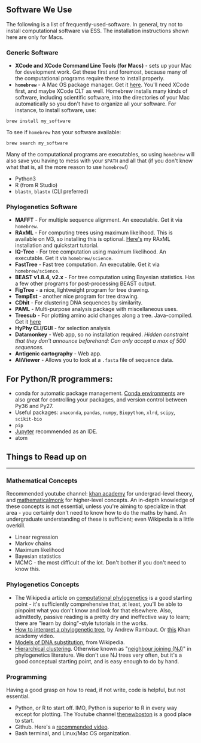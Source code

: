 ## Software We Use

The following is a list of frequently-used-software. In general, try not to install computational software via ESS. The installation instructions shown here are only for Macs.

### Generic Software

 - **XCode and XCode Command Line Tools (for Macs)** - sets up your Mac for development work. Get these first and foremost, because many of the computational programs require these to install properly.
 - **`homebrew`** - A Mac OS package manager. Get it [here](https://brew.sh/). You'll need XCode first, and maybe XCode CLT as well. Homebrew installs many kinds of software, including scientific software, into the directories of your Mac automatically so you don't have to organize all your software. For instance, to install software, use:

```
brew install my_software
```

To see if `homebrew` has your software available:

```
brew search my_software
```

Many of the computational programs are executables, so using `homebrew` will also save you having to mess with your `$PATH` and all that (if you don't know what that is, all the more reason to use `homebrew`!)

 - Python3
 - R (from R Studio)
 - `blastn`, `blastx` (CLI preferred)

### Phylogenetics Software

 - **MAFFT** - For multiple sequence alignment. An executable. Get it via `homebrew`.
 - **RAxML** - For computing trees using maximum likelihood. This is available on M3, so installing this is optional. [Here's](https://github.com/vjlab/resources/blob/master/software-raxml.md) my RAxML installation and quickstart tutorial.
 - **IQ-Tree** - For tree computation using maximum likelihood. An executable. Get it via `homebrew/science`.
 - **FastTree** - Fast tree computation. An executable. Get it via `homebrew/science`.
 - **BEAST v1.8.4, v2.x** - For tree computation using Bayesian statistics. Has a few other programs for post-processing BEAST output.
 - **FigTree** - a nice, lightweight program for tree drawing. 
 - **TempEst** - another nice program for tree drawing. 
 - **CDhit** - For clustering DNA sequences by similarity. 
 - **PAML** - Multi-purpose analysis package with miscellaneous uses.
 - **Treesub** - For plotting amino acid changes along a tree. Java-compiled. Get it [here](https://github.com/tamuri/treesub)
 - **HyPhy CLI/GUI** - for selection analysis
 - **Datamonkey** - Web app, so no installation required. _Hidden constraint that they don't announce beforehand: Can only accept a max of 500 sequences._
 - **Antigenic cartography** - Web app.
 - **AliViewer** - Allows you to look at a `.fasta` file of sequence data.

## For Python/R programmers:
 - conda for automatic package management. [Conda environments](https://conda.io/docs/using/envs.html) are also great for controlling your packages, and version control between Py36 and Py27.
 - Useful packages: `anaconda`, `pandas`, `numpy`, `Biopython`, `xlrd`, `scipy`, `scikit-bio`
 - `pip`
 - [Jupyter](http://jupyter.org/) recommended as an IDE.
 - atom
 
 ## Things to Read up on
-----

### Mathematical Concepts
Recommended youtube channel: [khan academy](https://www.youtube.com/user/khanacademy) for undergrad-level theory, and [mathematicalmonk](https://www.youtube.com/user/mathematicalmonk) for higher-level concepts.  An in-depth knowledge of these concepts is not essential, unless you're aiming to specialize in that area - you certainly don't need to know how to do the maths by hand. An undergraduate understanding of these is sufficient; even Wikipedia is a little overkill.

 - Linear regression
 - Markov chains
 - Maximum likelihood
 - Bayesian statistics
 - MCMC - the most difficult of the lot. Don't bother if you don't need to know this.

### Phylogenetics Concepts
 - The Wikipedia article on [computational phylogenetics](https://en.wikipedia.org/wiki/Computational_phylogenetics) is a good starting point - it's sufficiently comprehensive that, at least, you'll be able to pinpoint what you don't know and look for that elsewhere. Also, admittedly, passive reading is a pretty dry and ineffective way to learn; there are "learn by doing"-style tutorials in the works.
 - [How to interpret a phylogenetic tree](http://epidemic.bio.ed.ac.uk/how_to_read_a_phylogeny), by Andrew Rambaut. Or [this](https://www.khanacademy.org/science/biology/her/tree-of-life/a/phylogenetic-trees) Khan academy video.
 - [Models of DNA substitution](https://en.wikipedia.org/wiki/Models_of_DNA_evolution), from Wikipedia.
 - [Hierarchical clustering](https://en.wikipedia.org/wiki/Hierarchical_clustering). Otherwise known as "[neighbour joining (NJ)](https://en.wikipedia.org/wiki/Neighbor_joining)" in phylogenetics literature. We don't use NJ trees very often, but it's a good conceptual starting point, and is easy enough to do by hand.

### Programming
Having a good grasp on how to read, if not write, code is helpful, but not essential.

 - Python, or R to start off. IMO, Python is superior to R in every way except for plotting. The Youtube channel [thenewboston](https://www.youtube.com/watch?v=HBxCHonP6Ro&list=PL6gx4Cwl9DGAcbMi1sH6oAMk4JHw91mC_) is a good place to start.
 - Github. Here's a [recommended video](https://www.youtube.com/watch?v=HVsySz-h9r4).
 - Bash terminal, and Linux/Mac OS organization.
